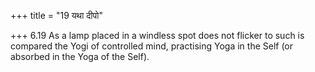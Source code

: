+++
title = "19 यथा दीपो"

+++
6.19 As a lamp placed in a windless spot does not flicker to such is
compared the Yogi of controlled mind, practising Yoga in the Self (or
absorbed in the Yoga of the Self).
